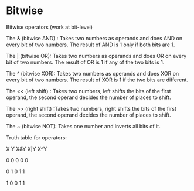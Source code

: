 # Bitwise

Bitwise operators (work at bit-level)


The & (bitwise AND) : Takes two numbers as operands and does AND on every bit of two numbers. The result of AND is 1 only if both bits are 1.


The | (bitwise OR): Takes two numbers as operands and does OR on every bit of two numbers. The result of OR is 1 if any of the two bits is 1.


The ^ (bitwise XOR): Takes two numbers as operands and does XOR on every bit of two numbers. The result of XOR is 1 if the two bits are different.


The << (left shift) : Takes two numbers, left shifts the bits of the first operand, the second operand decides the number of places to shift.

The >> (right shift) :Takes two numbers, right shifts the bits of the first operand, the second operand decides the number of places to shift.


The ~ (bitwise NOT): Takes one number and inverts all bits of it.


Truth table for operators:

X Y X&Y X|Y X^Y

0 0 0 0 0

0 1 0 1 1

1 0 0 1 1
